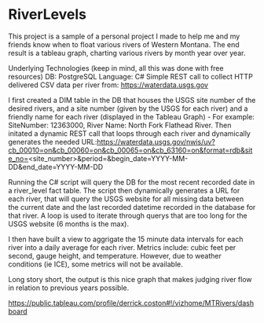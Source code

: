 # RiverLevels
This project is a sample of a personal project I made to help me and my friends know when to float various rivers of Western Montana.  The end result is a tableau graph, charting various rivers by month year over year.

Underlying Technologies (keep in mind, all this was done with free resources)
DB: PostgreSQL
Language: C#
Simple REST call to collect HTTP delivered CSV data per river from: https://waterdata.usgs.gov

I first created a DIM table in the DB that houses the USGS site number of the desired rivers, and a site number (given by the USGS for each river) and a friendly name for each river (displayed in the Tableau Graph) - For example: SiteNumber: 12363000, River Name: North Fork Flathead River.  Then initated a dynamic REST call that loops through each river and dynamically generates the needed URL:https://waterdata.usgs.gov/nwis/uv?cb_00010=on&cb_00060=on&cb_00065=on&cb_63160=on&format=rdb&site_no=<site_number>&period=&begin_date=YYYY-MM-DD&end_date=YYYY-MM-DD

Running the C# script will query the DB for the most recent recorded date in a river_level fact table.  The script then dynamically generates a URL for each river, that will query the USGS website for all missing data between the current date and the last recorded datetime recorded in the database for that river.  A loop is used to iterate through querys that are too long for the USGS website (6 months is the max).

I then have built a view to aggrigate the 15 minute data intervals for each river into a daily average for each river.  Metrics include: cubic feet per second, gauge height, and temperature.  However, due to weather conditions (ie ICE), some metrics will not be available.

Long story short, the output is this nice graph that makes judging river flow in relation to previous years possible.

https://public.tableau.com/profile/derrick.coston#!/vizhome/MTRivers/dashboard
